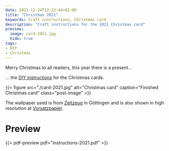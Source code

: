 ```yaml
---
date: 2021-12-24T12:22:44+02:00
title: "Christmas 2021"
keywords: Craft instructions, Christmas card
description: "Craft instructions for the 2021 Christmas card"
preview:
  image: card-2021.jpg
  hide: true
tags:
- DIY
- Christmas
---
```


Merry Christmas to all readers, this year there is a present...
<!--more-->

... the [DIY instructions](./instructions-2021.pdf) for the Christmas cards.

{{< figure src="./card-2021.jpg" alt="Christmas card" caption="Finished Christmas card" class="post-image" >}}

The wallpaper used is from [Zeitzeug](http://zeitzeug.de/) in Göttingen and is also shown in high resolution at [Vorsatzpapier](https://vorsatzpapier.projektemacher.org/post/tapete-16/).

# Preview

{{< pdf-preview pdf="instructions-2021.pdf" >}}
